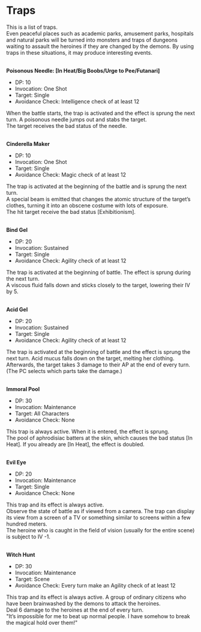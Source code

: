 # Traps

This is a list of traps.
\
Even peaceful places such as academic parks, amusement parks, hospitals and natural parks will be turned into monsters and traps of dungeons waiting to assault the heroines if they are changed by the demons. By using traps in these situations, it may produce interesting events. 

\
**Poisonous Needle: [In Heat/Big Boobs/Urge to Pee/Futanari]**
* DP: 10
* Invocation: One Shot
* Target: Single
* Avoidance Check: Intelligence check of at least 12

When the battle starts, the trap is activated and the effect is sprung the next turn. A poisonous needle jumps out and stabs the target. 
\
The target receives the bad status of the needle.

\
**Cinderella Maker**
* DP: 10
* Invocation: One Shot
* Target: Single
* Avoidance Check: Magic check of at least 12

The trap is activated at the beginning of the battle and is sprung the next turn. 
\
A special beam is emitted that changes the atomic structure of the target’s clothes, turning it into an obscene costume with lots of exposure. 
\
The hit target receive the bad status [Exhibitionism].

\
**Bind Gel**
* DP: 20
* Invocation: Sustained
* Target: Single
* Avoidance Check: Agility check of at least 12

The trap is activated at the beginning of battle. The effect is sprung during the next turn. 
\
A viscous fluid falls down and sticks closely to the target, lowering their IV by 5.

\
**Acid Gel**
* DP: 20
* Invocation: Sustained
* Target: Single
* Avoidance Check: Agility check of at least 12

The trap is activated at the beginning of battle and the effect is sprung the next turn. Acid mucus falls down on the target, melting her clothing. 
\
Afterwards, the target takes 3 damage to their AP at the end of every turn. (The PC selects which parts take the damage.)

\
**Immoral Pool**
* DP: 30
* Invocation: Maintenance
* Target: All Characters
* Avoidance Check: None

This trap is always active. When it is entered, the effect is sprung. 
\
The pool of aphrodisiac batters at the skin, which causes the bad status [In Heat]. If you already are [In Heat], the effect is doubled.

\
**Evil Eye**
* DP: 20
* Invocation: Maintenance
* Target: Single
* Avoidance Check: None

This trap and its effect is always active. 
\
Observe the state of battle as if viewed from a camera. The trap can display its view from a screen of a TV or something similar to screens within a few hundred meters. 
\
The heroine who is caught in the field of vision (usually for the entire scene) is subject to IV -1.

\
**Witch Hunt**
* DP: 30
* Invocation: Maintenance
* Target: Scene
* Avoidance Check: Every turn make an Agility check of at least 12

This trap and its effect is always active. A group of ordinary citizens who have been brainwashed by the demons to attack the heroines. 
\
Deal 6 damage to the heroines at the end of every turn.
\
"It’s impossible for me to beat up normal people. I have somehow to break the magical hold over them!"
